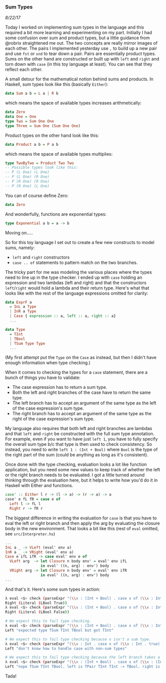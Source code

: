 ### Sum Types

*8/22/17*

Today I worked on implementing sum types in the language and this required a bit more learning and experimenting on my part. Initially I had some confusion over sum and product types, but a little guidance from @robrix straightened me out. The two concepts are really mirror images of each other. The pairs I implemented yesterday use `,` to build up a new pair and use `fst` or `snd` to tear down a pair. Pairs are essentially product types. Sums on the other hand are constructed or built up with `left` and `right` and torn down with `case` (in this toy language at least). You can see that they reflect each other.

A small detour for the mathematical notion behind sums and products. In Haskell, sum types look like this (basically `Either`):

``` haskell
data Sum a b = L a | R b
```

which means the space of available types increases arithmetically:

``` haskell
data Zero
data One = One
type Two = Sum One One
type Three = Sum One (Sum One One)
```

Product types on the other hand look like this:

``` haskell
data Product a b = P a b
```

which means the space of available types multiplies:

``` haskell
type TwoByTwo = Product Two Two
-- Possible types look like this:
-- P (L One) (L One)
-- P (L One) (R One)
-- P (R One) (R One)
-- P (R One) (L One)
```

You can of course define Zero:

``` haskell
data Zero
```

And wonderfully, functions are exponential types:

``` haskell
type Exponential a b = a -> b
```

Moving on.....

So for this toy language I set out to create a few new constructs to model sums, namely:

- `left` and `right` constructors
- `case .. of` statements to pattern match on the two branches.

The tricky part for me was modeling the various places where the types need to line up in the type checker. I ended up with `case` holding an expression and two lambdas (left and right) and that the constructors `left`/`right` would hold a lambda and their return type. Here's what that looks like with the rest of the language expressions omitted for clarity:

``` haskell
data ExprF a
  = InL a Type
  | InR a Type
  | Case { expression :: a, left :: a, right :: a}
  ...

data Type
  = TInt
  | TBool
  | TSum Type Type
  ...
```

(My first attempt put the `Type` on the `Case` as instead, but then I didn't have enough information when type checking.)

When it comes to checking the types for a `case` statement, there are a bunch of things you have to validate:

- The case expression has to return a sum type.
- Both the left and right branches of the case have to return the same type.
- The left branch has to accept an argument of the same type as the left of the case expression's sum type.
- The right branch has to accept an argument of the same type as the right of the case expression's sum type.

My language also requires that both left and right branches are lambdas and that `left` and `right` be constructed with the full sum type annotation. For example, even if you want to have just `left 1`, you have to fully specify the overall sum type b/c that type is then used to check consistency. So instead, you need to write `left 1 : (Int + Bool)` where `Bool` is the type of the right part of the sum (could be anything as long as it's consistent).

Once done with the type checking, evaluation looks a lot like function application, but you need some new values to keep track of whether the left or the right branch needs to be evaluated. I got a little turned around thinking through the evaluation here, but it helps to write how you'd do it in Haskell with Either and functions.

``` haskell
case' :: Either l r -> (l -> a) -> (r -> a) -> a
case' e fL fR = case e of
  Left l -> fL l
  Right r -> fR r
```

The biggest difference in writing the evaluation for `case` is that you have to eval the left or right branch and then apply the arg by evaluating the closure body in the new environment. That looks a bit like this (rest of `eval` omitted, see `src/Interpreter.hs`)

``` haskell
...
InL a _ -> VLeft (eval' env a)
InR a _ -> VRight (eval' env a)
Case e ifL ifR -> case eval' env e of
  VLeft arg  -> let Closure n body env' = eval' env ifL
                in eval' ((n, arg) : env') body
  VRight arg -> let Closure n body env' = eval' env ifR
                in eval' ((n, arg) : env') body
...
```

And that's it. Here's some sum types in action:

```sh
λ eval <$> check (parseExpr "(\\x : (Int + Bool) . case x of (\\x : Int . true) (\\x : Bool . false)) (left 1 : (Int + Bool))")
Right (Literal (LBool True))
λ eval <$> check (parseExpr "(\\x : (Int + Bool) . case x of (\\x : Int . true) (\\x : Bool . false)) (right true : (Int + Bool))")
Right (Literal (LBool False))

# We expect this to fail type checking.
λ eval <$> check (parseExpr "(\\x : (Int + Bool) . case x of (\\x : Int . true) (\\x : Bool . false)) 1")
Left "expected type TSum TInt TBool but got TInt"

# We expect this to fail type checking because x isn't a sum type.
λ eval <$> check (parseExpr "(\\x : Int . case x of (\\x : Int . true) (\\x : Bool . false)) 1")
Left "don't know how to handle case with non-sum types"

# We expect this to fail type checking because the left branch takes a pair (Int, Int), but the case is for the sum type (Int + Bool).
λ eval <$> check (parseExpr "(\\x : (Int + Bool) . case x of (\\x : (Int, Int) . true) (\\x : Bool . false)) (right true : (Int + Bool))")
Left "nope TSum TInt TBool. left is TPair TInt TInt -> TBool. right is TBool -> TBool."
```

Tada!
